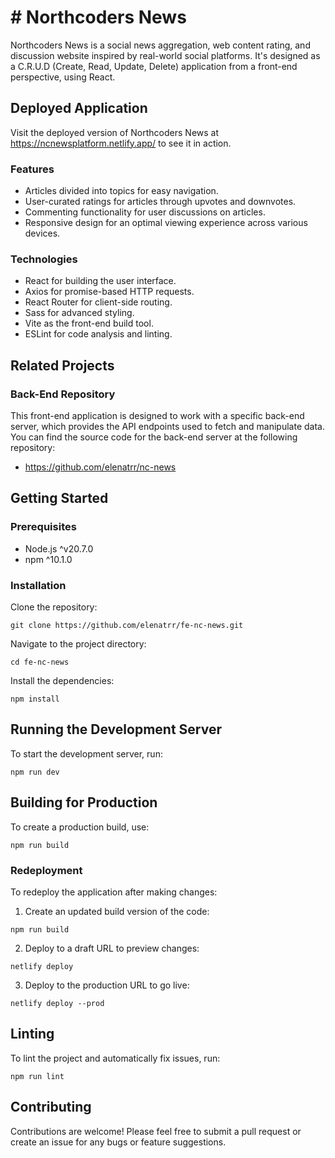 # # Northcoders News
Northcoders News is a social news aggregation, web content rating, and discussion website inspired by real-world social platforms. It's designed as a C.R.U.D (Create, Read, Update, Delete) application from a front-end perspective, using React. 

## Deployed Application
Visit the deployed version of Northcoders News at https://ncnewsplatform.netlify.app/ to see it in action.

### Features
- Articles divided into topics for easy navigation.
- User-curated ratings for articles through upvotes and downvotes.
- Commenting functionality for user discussions on articles.
- Responsive design for an optimal viewing experience across various devices.

### Technologies
- React for building the user interface.
- Axios for promise-based HTTP requests.
- React Router for client-side routing.
- Sass for advanced styling.
- Vite as the front-end build tool.
- ESLint for code analysis and linting.

## Related Projects

### Back-End Repository

This front-end application is designed to work with a specific back-end server, which provides the API endpoints used to fetch and manipulate data. You can find the source code for the back-end server at the following repository:

- https://github.com/elenatrr/nc-news

## Getting Started

### Prerequisites

- Node.js ^v20.7.0
- npm ^10.1.0

### Installation

Clone the repository:
```
git clone https://github.com/elenatrr/fe-nc-news.git 
```
Navigate to the project directory:
```
cd fe-nc-news
```
Install the dependencies:
```
npm install
```

## Running the Development Server

To start the development server, run:
```
npm run dev
```

## Building for Production

To create a production build, use:
```
npm run build
```

### Redeployment

To redeploy the application after making changes:

1. Create an updated build version of the code:
```
npm run build
```
2. Deploy to a draft URL to preview changes:
```
netlify deploy
```
3. Deploy to the production URL to go live:
```
netlify deploy --prod
```

## Linting

To lint the project and automatically fix issues, run:
```
npm run lint
```

## Contributing
Contributions are welcome! Please feel free to submit a pull request or create an issue for any bugs or feature suggestions.
